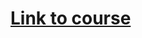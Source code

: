 <html><h1><a href="https://www.youtube.com/watch?v=vyqbNFMDRGQ&t=305" target="_blank">Link to course</a></h1></html>
